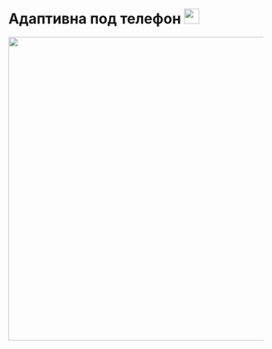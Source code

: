 <h1 align-items: center>
  Адаптивна под телефон 
  <img src="https://static.wixstatic.com/media/295bbe_855de90236584349b8691b892b2d7dd5~mv2.gif" width="30px"/>
</h1>
<div align="center" width='100%' >
<img src="https://github.com/magasoov/moxa-website/assets/148522477/2b6ae927-fd21-45b6-b56e-e8fbb9498ac0" width="600px"/>
</div>


